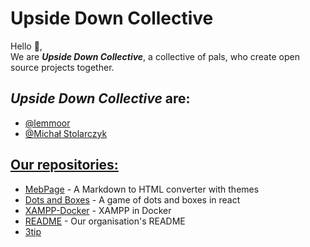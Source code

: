 # Upside Down Collective

Hello 👋,  
We are ***Upside Down Collective***, a collective of pals, who create open source projects together.

## ***Upside Down Collective*** are:
* [@lemmoor](https://github.com/lemmoor)
* [@Michał Stolarczyk](https://github.com/Cimlah)

## [Our repositories:](https://github.com/orgs/Upside-Down-Collective/repositories)
* [MebPage](https://github.com/Upside-Down-Collective/MebPage) - A Markdown to HTML converter with themes
* [Dots and Boxes](https://github.com/Upside-Down-Collective/dots-game) - A game of dots and boxes in react
* [XAMPP-Docker](https://github.com/Upside-Down-Collective/xampp-docker) - XAMPP in Docker
* [README](https://github.com/Upside-Down-Collective/.github) - Our organisation's README
* [3tip](https://github.com/Upside-Down-Collective/3tip)
